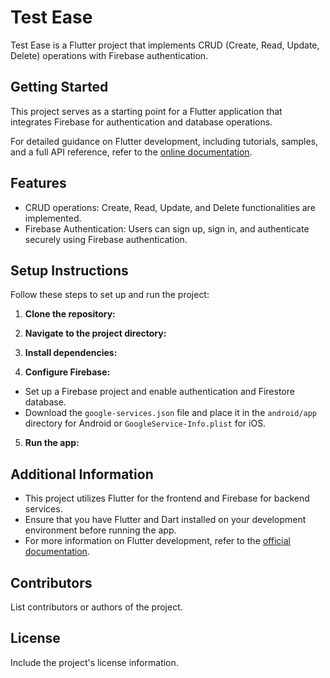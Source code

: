 # Test Ease

Test Ease is a Flutter project that implements CRUD (Create, Read, Update, Delete) operations with Firebase authentication.

## Getting Started

This project serves as a starting point for a Flutter application that integrates Firebase for authentication and database operations.


For detailed guidance on Flutter development, including tutorials, samples, and a full API reference, refer to the [online documentation](https://docs.flutter.dev/).

## Features

- CRUD operations: Create, Read, Update, and Delete functionalities are implemented.
- Firebase Authentication: Users can sign up, sign in, and authenticate securely using Firebase authentication.

## Setup Instructions

Follow these steps to set up and run the project:

1. **Clone the repository:**

2. **Navigate to the project directory:**

3. **Install dependencies:**

4. **Configure Firebase:**
- Set up a Firebase project and enable authentication and Firestore database.
- Download the `google-services.json` file and place it in the `android/app` directory for Android or `GoogleService-Info.plist` for iOS.

5. **Run the app:**

## Additional Information

- This project utilizes Flutter for the frontend and Firebase for backend services.
- Ensure that you have Flutter and Dart installed on your development environment before running the app.
- For more information on Flutter development, refer to the [official documentation](https://docs.flutter.dev/).

## Contributors

List contributors or authors of the project.

## License

Include the project's license information.
